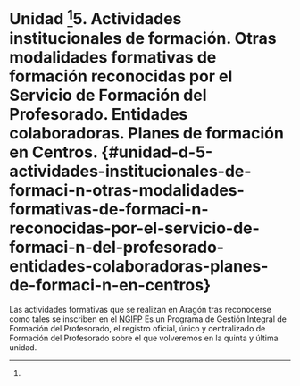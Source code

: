 # Unidad [^d]5\. Actividades institucionales de formación. Otras modalidades formativas de formación reconocidas por el Servicio de Formación del Profesorado. Entidades colaboradoras. Planes de formación en Centros. {#unidad-d-5-actividades-institucionales-de-formaci-n-otras-modalidades-formativas-de-formaci-n-reconocidas-por-el-servicio-de-formaci-n-del-profesorado-entidades-colaboradoras-planes-de-formaci-n-en-centros}

Las actividades formativas que se realizan en Aragón tras reconocerse como tales se inscriben en el [NGIFP](https://www.google.com/url?q=http://servicios3.aragon.es/ngifp/inicio.inicio.do;jsessionid%3Dac1b013830e1fb634f47db0845d9b66ca3904a93b600.e3uNbN8Na3uOe3eTchf0&sa=D&ust=1511515248807000&usg=AFQjCNHbVFf2SXMOJRTfnS6C2bADgZEZWw) Es un Programa de Gestión Integral de Formación del Profesorado, el registro oficial, único y centralizado de Formación del Profesorado sobre el que volveremos en la quinta y última unidad.

[^d]: